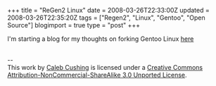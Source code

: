 +++
title = "ReGen2 Linux"
date = 2008-03-26T22:33:00Z
updated = 2008-03-26T22:35:20Z
tags = ["Regen2", "Linux", "Gentoo", "Open Source"]
blogimport = true 
type = "post"
+++

I'm starting a blog for my thoughts on forking Gentoo Linux <a href="http://regen2.blogspot.com/">here</a><div class="blogger-post-footer"><br />--<br />
This <span xmlns:dc="http://purl.org/dc/elements/1.1/" href="http://purl.org/dc/dcmitype/Text" rel="dc:type">work</span> by <a xmlns:cc="http://creativecommons.org/ns#" href="http://www.xenoterracide.com" property="cc:attributionName" rel="cc:attributionURL">Caleb Cushing</a> is licensed under a <a rel="license" href="http://creativecommons.org/licenses/by-nc-sa/3.0/">Creative Commons Attribution-NonCommercial-ShareAlike 3.0 Unported License</a>.</div>
